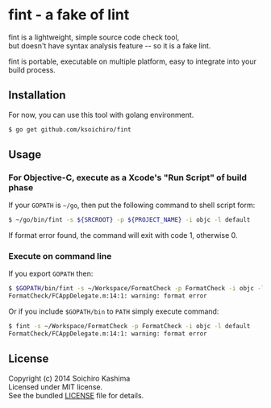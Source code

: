 # fint - a fake of lint

fint is a lightweight, simple source code check tool,  
but doesn't have syntax analysis feature -- so it is a fake lint.

fint is portable, executable on multiple platform, easy to integrate into your build process.

## Installation

For now, you can use this tool with golang environment.

```sh
$ go get github.com/ksoichiro/fint
```

## Usage

### For Objective-C, execute as a Xcode's "Run Script" of build phase

If your `GOPATH` is `~/go`, then put the following command
to shell script form:

```sh
$ ~/go/bin/fint -s ${SRCROOT} -p ${PROJECT_NAME} -i objc -l default
```

If format error found, the command will exit with code 1, otherwise 0.

### Execute on command line

If you export `GOPATH` then:

```sh
$ $GOPATH/bin/fint -s ~/Workspace/FormatCheck -p FormatCheck -i objc -l default
FormatCheck/FCAppDelegate.m:14:1: warning: format error
```

Or if you include `$GOPATH/bin` to `PATH` simply execute command:

```sh
$ fint -s ~/Workspace/FormatCheck -p FormatCheck -i objc -l default
FormatCheck/FCAppDelegate.m:14:1: warning: format error
```

## License

Copyright (c) 2014 Soichiro Kashima  
Licensed under MIT license.  
See the bundled [LICENSE](LICENSE) file for details.

